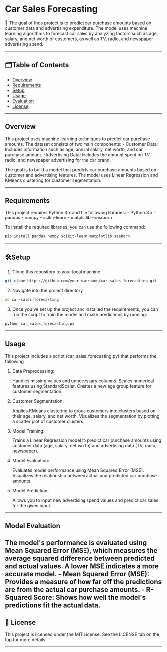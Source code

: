 # Car Sales Forecasting

📖 The goal of thos project is to predict car purchase amounts based on customer data and advertising expenditure. The model uses machine learning algorithms to forecast car sales by analyzing factors such as age, salary, and net worth of customers, as well as TV, radio, and newspaper advertising spend.

---

## 🗂️Table of Contents

- [Overview](#overview)
- [Requirements](#requirements)
- [Setup](#setup)
- [Usage](#usage)
- [Evaluation](#Evaluation)
- [License](#license)

---

## Overview

This project uses machine learning techniques to predict car purchase amounts. The dataset consists of two main components:
    - Customer Data: Includes information such as age, annual salary, net worth, and car purchase amount.
    -Advertising Data: Includes the amount spent on TV, radio, and newspaper advertising for the car brand.

The goal is to build a model that predicts car purchase amounts based on customer and advertising features. The model uses Linear Regression and KMeans clustering for customer segmentation.

---

## Requirements

This project requires Python 3.x and the following libraries:
    - Python 3.x
    - pandas
    - numpy
    - scikit-learn
    - matplotlib
    - seaborn


To install the required libraries, you can use the following command:

```bash
pip install pandas numpy scikit-learn matplotlib seaborn
```

---

## 🛠️Setup

1. Clone this repository to your local machine.

```bash
git clone https://github.com/your-username/car-sales-forecasting.git
```

2. Navigate into the project directory

```bash
cd car-sales-forecasting
```

3. Once you've set up the project and installed the requirements, you can run the script to train the model and make predictions by running:

```bash
python car_sales_forecasting.py
```

---

## Usage

This project includes a script (car_sales_forecasting.py) that performs the following

1. Data Preprocessing:

    Handles missing values and unnecessary columns.
    Scales numerical features using StandardScaler.
    Creates a new age group feature for customer segmentation.

2. Customer Segmentation:

    Applies KMeans clustering to group customers into clusters based on their age, salary, and net worth.
    Visualizes the segmentation by plotting a scatter plot of customer clusters.

3. Model Training:

    Trains a Linear Regression model to predict car purchase amounts using customer data (age, salary, net worth) and advertising data (TV, radio, newspaper).

4. Model Evaluation:

    Evaluates model performance using Mean Squared Error (MSE).
    Visualizes the relationship between actual and predicted car purchase amounts.

5. Model Prediction:

    Allows you to input new advertising spend values and predict car sales for the given input.
---

## Model Evaluation
The model's performance is evaluated using Mean Squared Error (MSE), which measures the average squared difference between predicted and actual values. A lower MSE indicates a more accurate model.
    - Mean Squared Error (MSE): Provides a measure of how far off the predictions are from the actual car purchase amounts.
    - R-Squared Score: Shows how well the model's predictions fit the actual data.
---

## 📜 License

This project is licensed under the MIT License. See the LICENSE tab on the top for more details.

---